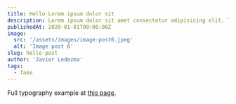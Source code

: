 ```yaml
---
title: Hello Lorem ipsum dolor sit
description: Lorem ipsum dolor sit amet consectetur adipisicing elit. Tenetur vero esse non molestias eos excepturi.
publishedAt: 2020-01-01T00:00:00Z
image:
  src: '/assets/images/image-post6.jpeg'
  alt: 'Image post 6'
slug: hello-post
author: 'Javier Ledezma'
tags:
  - fake
---
```


Full typography example at [this page](./sixth-post/).
